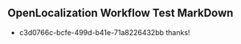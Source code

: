 ## OpenLocalization Workflow Test MarkDown
* c3d0766c-bcfe-499d-b41e-71a8226432bb thanks!

<!--HONumber=Jul16_HO2-->


